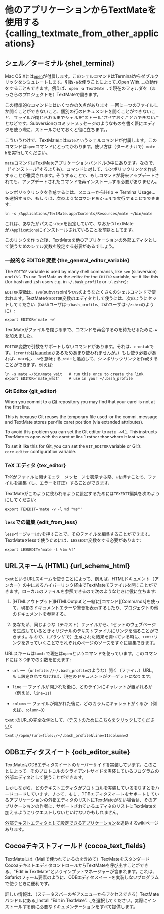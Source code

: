 # 他のアプリケーションからTextMateを使用する {calling_textmate_from_other_applications}

## シェル／ターミナル {shell_terminal}

Mac OS Xには[`open`](http://developer.apple.com/documentation/Darwin/Reference/ManPages/man1/open.1.html)が付属します。このシェルコマンドはTerminalからダブルクリックをシミュレートします。引数`-a`を使うことによって_Open With…_の動作をすることもできます。例えば、`open -a TextMate .`で現在のフォルダを（まっさらのプロジェクトを）TextMateで開きます。

この標準的なコマンドにはいくつかの欠点があります: 一回に一つのファイルしか開くことができないこと、個別の行のドキュメントを開くことができないこと、ファイルが閉じられるまでシェルを"ストール"させておくことができないことなどです。Subversionのコミットメッセージのようなものを書く際にエディタを使う際に、ストールさせておくと役に立ちます。。

こういうわけで、TextMateには`mate`というシェルコマンドが付属します。このコマンドは`open`コマンドにとってかわります。使い方は（ターミナルで）`mate -h`を実行してください。

`mate`コマンドはTextMateアプリケーションバンドルの中にあります。なので、（"インストール"するよりも)、コマンドに対して、シンボリックリンクを作成することが推奨されます。そうすることで、もしコマンドが将来アップデートされても、アップデートされたコマンドを再インストールする必要がありません。

シンボリックリンクを作成するには、メニューからHelp &#x2192; Terminal Usage… を選択するか、もしくは、次のようなコマンドをシェルで実行することでできます:

    
    ln -s /Applications/TextMate.app/Contents/Resources/mate ~/bin/mate

これは、あなたがパスに`~/bin`を設定していて、なおかつTextMateが`/Applications`にインストールされていることを前提としてます。

このリンクを作った後、TextMateを他のアプリケーションの外部エディタとして使うためのシェル変数を設定する必要があるでしょう。

### 一般的な EDITOR 変数 {the_general_editor_variable}

The `EDITOR` variable is used by many shell commands, like `svn` (subversion) and `CVS`. To use TextMate as the editor for the `EDITOR` variable, set it like this (for bash and zsh users e.g. in `~/.bash_profile` or `~/.zshrc`):

`EDITOR`変数は、`svn`(subversoin)や`CVS`のようなたくさんのシェルコマンドで使われます。TextMateを`EDITOR`変数のエディタとして使うには、次のようにセットしてください（bashユーザは`~/bash_profile`、zshユーザは`~/zshrc`のように）:
    
    export EDITOR='mate -w'

TextMateがファイルを閉じるまで、コマンドを再会するのを待たせるために`-w`を加えました。

`EDITOR`変数で引数をサポートしないコマンドがあります。それは、`crontab`です。（`crontab`は[launchd](http://developer.apple.com/documentation/Darwin/Reference/ManPages/man8/launchd.8.html)があるためあまり使われませんが。）もし使う必要があれば、`mate`に、`-w`を意味する`_wait`と追加して、シンボリックリンクを作成することができます。例えば:
    
    ln -s mate ~/bin/mate_wait   # run this once to create the link
    export EDITOR='mate_wait'    # use in your ~/.bash_profile

### Git Editor {git_editor}

When you commit to a [Git][] repository you may find that your caret is not at the first line.

This is because Git reuses the temporary file used for the commit message and TextMate stores per-file caret position (via extended attributes).

To avoid this problem you can set the Git editor to `mate -wl1`. This instructs TextMate to open with the caret at line 1 rather than where it last was.

To set it like this for Git, you can set the `GIT_EDITOR` variable or Git’s `core.editor` configuration variable.

[Git]: http://git.or.cz/ "Git - Fast Version Control System"

### TeX エディタ {tex_editor}

TeXがファイルに関するエラーメッセージを表示する際、`e`を押すことで、ファイルを編集（し、エラーを訂正）することができます。

TextMateがこのように使われるように設定するためには`TEXEDIT`編集を次のようにしてください:

    export TEXEDIT='mate -w -l %d "%s"'

### `less`での編集 {edit_from_less}

`less`ページャーは`v`を押すことで、そのファイルを編集することができます。TextMateをlessで使うためには、`LESSEDIT`変数をする必要があります:

    
    export LESSEDIT='mate -l %lm %f'


## URLスキーム (HTML) {url_scheme_html}

`txmt`というURLスキームを使うことによって、例えば、HTMLドキュメント（アンカー）の中にあるハイパーリンク経由でTextMateでファイルを開くことができます。ローカルのファイルを参照できるので次のようなときに役に立ちます:

 1. [HTMLアウトプット][HTMLOutput]と一緒に[コマンド][Commands]を使って、現在のドキュメントエラーや警告を表示するしたり、プロジェクトの他のドキュメントを参照する。

 2. あなたが、同じような（テキスト）ファイルから、1セットのウェブページを生成しているときオリジナルのテキストファイルにリンクを張ることができます。なので、（ブラウザで）生成された結果を調べている時に、`txmt:`リンクを追っていくことでそれぞれのページのソースをすぐに編集できます。

URLスキームは`txmt:`で現在は`open`というコマンドを使っています。このコマンドには３つまでの引数を使えます:

 * `url` — （`url=file://~/.bash_profile`のような）開く（ファイル）URL。もし設定されてなければ、現在のドキュメントがターゲットになります。

 * `line` — ファイルが開かれた後に、どのラインにキャレットが置かれるか（例えば、`line=11`）
 
 * `column` — ファイルが開かれた後に、どのカラムにキャレットがくるか（例えば、`column=3`）

`txmt:`のURLの完全な例として、([テストのためにこちらをクリックしてください](txmt://open/?url=file://~/.bash_profile&line=11&column=2)):

    txmt://open/?url=file://~/.bash_profile&line=11&column=2

## ODBエディタスイート {odb_editor_suite}

TextMateはODBエディタスイートのサーバーサイドを実装しています。このことによって、そのプロトコルのクライアントサイドを実装しているプログラムの外部エディタとして使うことができます。

しかしながら、どのテキストエディタがプロトコルを実装しているをりすとをハードコードしています。よって、もし、ODBエディタスイートをサポートしているアプリケーションの外部エディタのリストにTextMateがない場合は、そのアプリケーションの作者に、サポートされているエディタのリストにTextMateを加えるようにリクエストしないといけないかもしれません。

[外部テキストエディタとして設定できるアプリケーション](http://macromates.com/wiki/Main/TextMateAwarePrograms)を追跡するwikiページあります。

## Cocoaテキストフィールド {cocoa_text_fields}

TextMateには（Mailで使われているのを含めて）TextMateをスタンダードCocoaテキストエディタコントロールからTextMateを呼び出すことができる、"Edit in TextMate"というインプットマネージャーが含まれます。これは、Safariのフォーム要素のように、ODBエディタスイートを実装しないプログラムで使うときに便利です。

詳しい情報は、（ステータスバーのギアメニューからアクセスできる）TextMateバンドルにある_Install “Edit in TextMate”…_を選択してください。実際にインストールする前に必要なドキュメンテーションをすべて提供します。